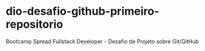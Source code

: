# dio-desafio-github-primeiro-repositorio
Bootcamp Spread Fullstack Developer - Desafio de Projeto sobre Git/GitHub
